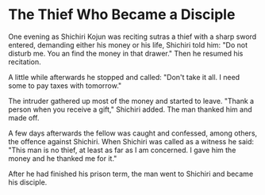 # The Thief Who Became a Disciple

One evening as Shichiri Kojun was reciting sutras a thief with a sharp sword entered, demanding either his money or his life, Shichiri told him: "Do not disturb me. You an find the money in that drawer." Then he resumed his recitation.

A little while afterwards he stopped and called: "Don't take it all. I need some to pay taxes with tomorrow."

The intruder gathered up most of the money and started to leave. "Thank a person when you receive a gift," Shichiri added. The man thanked him and made off.

A few days afterwards the fellow was caught and confessed, among others, the offence against Shichiri. When Shichiri was called as a witness he said: "This man is no thief, at least as far as I am concerned. I gave him the money and he thanked me for it."

After he had finished his prison term, the man went to Shichiri and became his disciple.

